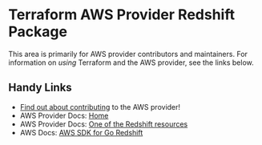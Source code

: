# Terraform AWS Provider Redshift Package
<!-- markdownlint-disable MD026 -->
This area is primarily for AWS provider contributors and maintainers. For information on _using_ Terraform and the AWS provider, see the links below.


## Handy Links
* [Find out about contributing](../../../docs/contributing) to the AWS provider!
* AWS Provider Docs: [Home](https://registry.terraform.io/providers/hashicorp/aws/latest/docs)
* AWS Provider Docs: [One of the Redshift resources](https://registry.terraform.io/providers/hashicorp/aws/latest/docs/resources/redshift_cluster)
* AWS Docs: [AWS SDK for Go Redshift](https://docs.aws.amazon.com/sdk-for-go/api/service/redshift/)
